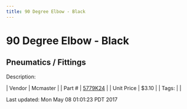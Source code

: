 ```yaml
---
title: 90 Degree Elbow - Black
---
```


# 90 Degree Elbow - Black
## Pneumatics / Fittings
Description: 	 

| Vendor | Mcmaster | 
| Part # | [5779K24](https://www.mcmaster.com/#5779K24) | 
| Unit Price | $3.10 | 
| Tags: |  | 

Last updated: Mon May 08 01:01:23 PDT 2017